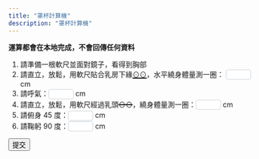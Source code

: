 ```yaml
---
title: "罩杯計算機"
description: "罩杯計算機"
---
```


<style>
  input {
    color: #495057;
    border: 1px solid #ced4da;
    border-radius: 0.25rem;
    /*transition: border-color 0.15s ease-in-out, box-shadow 0.15s ease-in-out;*/
    padding: 1px;
    height: 1.5em;
    width: 50px;
  }
  input:focus {
    color: #495057;
    outline: 0;
    border-image: url(/images/shadow-i.png) 30 30 stretch;
    border-image-width: 3px;
    border-image-outset: 0px;
  }
</style>
**運算都會在本地完成，不會回傳任何資料**

1. 請準備一根軟尺並面對鏡子，看得到胸部
1. 請直立，放鬆，用軟尺貼合乳房下緣<span style="text-decoration:underline; text-decoration-thickness: 2px;">⊙⊙</span>，水平繞身體量測一圈： <input type="text" id="val1"/> cm
1. 請呼氣：<input type="text" id="val2"/> cm
1. 請直立，放鬆，用軟尺經過乳頭<span style="text-decoration:line-through; text-decoration-thickness: 2px;">⊙⊙</span>，繞身體量測一圈：<input type="text" id="val3"/> cm
1. 請俯身 45 度：<input type="text" id="val4"/> cm
1. 請鞠躬 90 度：<input type="text" id="val5"/> cm

<button onclick="cup()" type="submit">提交</button>

<p id="result"></p>

<script type="text/javascript">
  function cup() {
    var val1 = Number(window.document.getElementById("val1").value);
    var val2 = Number(window.document.getElementById("val2").value);
    var val3 = Number(window.document.getElementById("val3").value);
    var val4 = Number(window.document.getElementById("val4").value);
    var val5 = Number(window.document.getElementById("val5").value);
    var xia = (val1 + val2 )/2;
    var cup = (val3 + val4 + val5)/3 - xia;

    if (isNaN(cup)) {
      window.document.getElementById("result").innerHTML = "數值錯誤，再檢查一下吧";
      return;
    } else if (cup<5){
      window.document.getElementById("result").innerHTML = "小妹妹妳還不需要穿內衣唷";
      return;
    } else if (cup<=7.5){
      cup = "AA，購買少女內衣";
    } else if (cup<=10){
      cup = "A，還可以的";
    } else if (cup<=12.5){
      cup = "B";
    } else if (cup<=15){
      cup = "C";
    } else if (cup<=17.5){
      cup = "D";
    } else if (cup<=20){
      cup = "E";
    }else{
      window.document.getElementById("result").innerHTML = "妳胸大妳說了算（罩杯超出 MtF wiki 預設）";
      return;
    }
    if (isNaN(xia)) {
      window.document.getElementById("result").innerHTML = "數值錯誤，再檢查一下吧";
      return;
    } else if (xia<=70){
      xia = 70;
    } else if (xia<=75){
      xia = 75;
    } else if (xia<=80){
      xia = 80;
    } else if (xia<=85){
      xia = 85;
    } else if (xia<=90){
      xia = 90;
    } else {
      window.document.getElementById("result").innerHTML = "啊咧？大丈夫萌大奶？（這是地球人的胸圍嗎?）";
      return;
    }
      window.document.getElementById("result").innerHTML = xia + cup;
    return;
  }
</script>
